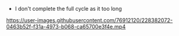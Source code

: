 - I don't complete the full cycle as it too long

https://user-images.githubusercontent.com/76912120/228382072-0463b52f-f31a-4973-b068-ca65700e3f4e.mp4

